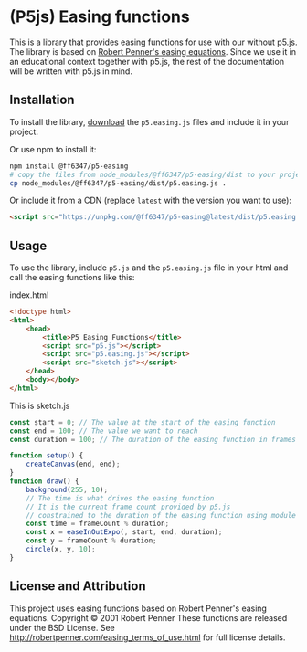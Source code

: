 # (P5js) Easing functions

This is a library that provides easing functions for use with our without p5.js. The library is based on [Robert Penner's easing equations](http://robertpenner.com/easing/). Since we use it in an educational context together with p5.js, the rest of the documentation will be written with p5.js in mind.

## Installation

To install the library, [download](https://github.com/ff6347/p5-easing/releases) the `p5.easing.js` files and include it in your project.

Or use npm to install it:

```bash
npm install @ff6347/p5-easing
# copy the files from node_modules/@ff6347/p5-easing/dist to your project
cp node_modules/@ff6347/p5-easing/dist/p5.easing.js .
```

Or include it from a CDN (replace `latest` with the version you want to use):

```html
<script src="https://unpkg.com/@ff6347/p5-easing@latest/dist/p5.easing.min.js"></script>
```

## Usage

To use the library, include `p5.js` and the `p5.easing.js` file in your html and call the easing functions like this:

index.html

```html
<!doctype html>
<html>
	<head>
		<title>P5 Easing Functions</title>
		<script src="p5.js"></script>
		<script src="p5.easing.js"></script>
		<script src="sketch.js"></script>
	</head>
	<body></body>
</html>
```

This is sketch.js

```js
const start = 0; // The value at the start of the easing function
const end = 100; // The value we want to reach
const duration = 100; // The duration of the easing function in frames in our case

function setup() {
	createCanvas(end, end);
}
function draw() {
	background(255, 10);
	// The time is what drives the easing function
	// It is the current frame count provided by p5.js
	// constrained to the duration of the easing function using module
	const time = frameCount % duration;
	const x = easeInOutExpo(, start, end, duration);
	const y = frameCount % duration;
	circle(x, y, 10);
}
```

## License and Attribution

This project uses easing functions based on Robert Penner's easing equations.
Copyright © 2001 Robert Penner
These functions are released under the BSD License.
See http://robertpenner.com/easing_terms_of_use.html for full license details.

